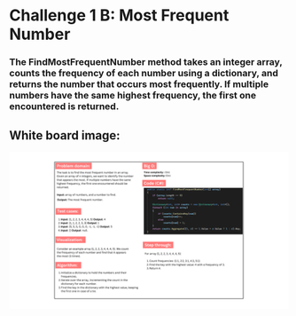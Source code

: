 # Challenge 1 B: Most Frequent Number

### The FindMostFrequentNumber method takes an integer array, counts the frequency of each number using a dictionary, and returns the number that occurs most frequently. If multiple numbers have the same highest frequency, the first one encountered is returned.

## White board image:
![Most Frequent Number](most-frequent-number.PNG)
